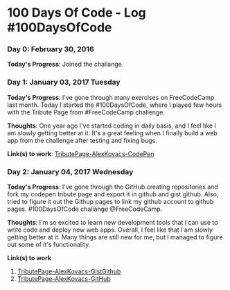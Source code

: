 # 100 Days Of Code - Log #100DaysOfCode

### Day 0: February 30, 2016 

**Today's Progress**: Joined the challange.


### Day 1: January 03, 2017 Tuesday

**Today's Progress**: I've gone through many exercises on FreeCodeCamp last month. Today I started the #100DaysOfCode, where I played few hours with the Tribute Page from #FreeCodeCamp challenge.

**Thoughts**: One year ago I've started coding in daily basis, and I feel like I am slowly getting better at it. It's a great feeling when I finally build a web app from the challenge after testing and fixing bugs. 

**Link(s) to work**: [TributePage-AlexKovacs-CodePen](https://codepen.io/lindakovacs/full/JbgaQg/)


### Day 2: January 04, 2017 Wednesday

**Today's Progress**: I've gone through the GitHub creating repositories and fork my codepen tribute page and export it in github and gist.github. Also, tried to figure it out the Githup pages to link my github account to github pages. #100DaysOfCode challange @FreeCodeCamp. 

**Thoughts**: I'm so excited to learn new development tools that I can use to write code and deploy new web apps. Overall, I feel like that I am slowly getting better at it. Many things are still new for me, but I managed to figure out some of it's functionality.

**Link(s) to work**
1. [TributePage-AlexKovacs-GistGithub](https://gist.github.com/lindakovacs/db1408c1e3efb98d5aabb97a56c7b452)
2. [TributePage-AlexKovacs-GitHub](https://github.com/lindakovacs/tribute-page-alex-kovacs/tree/master)
